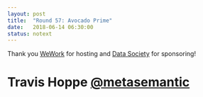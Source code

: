 ```yaml
---
layout: post
title:  "Round 57: Avocado Prime"
date:   2018-06-14 06:30:00
status: notext
---	
```


Thank you [WeWork](https://www.wework.com/buildings/chinatown--washington-DC) for hosting and [Data Society](https://datasociety.com/) for sponsoring!

# Travis Hoppe [@metasemantic](https://twitter.com/metasemantic)